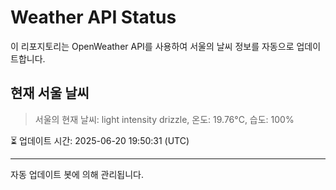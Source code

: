 
# Weather API Status

이 리포지토리는 OpenWeather API를 사용하여 서울의 날씨 정보를 자동으로 업데이트합니다.

## 현재 서울 날씨
> 서울의 현재 날씨: light intensity drizzle, 온도: 19.76°C, 습도: 100%

⏳ 업데이트 시간: 2025-06-20 19:50:31 (UTC)

---
자동 업데이트 봇에 의해 관리됩니다.
